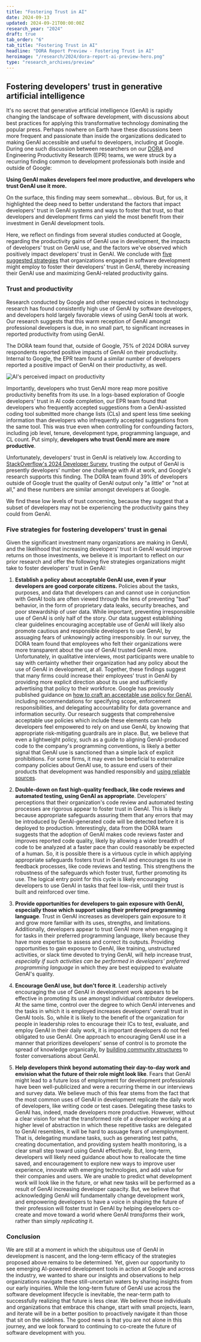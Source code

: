 ```yaml
---
title: "Fostering Trust in AI"
date: 2024-09-13
updated: 2024-09-21T00:00:00Z
research_year: "2024"
draft: true
tab_order: "6"
tab_title: "Fostering Trust in AI"
headline: "DORA Report Preview - Fostering Trust in AI"
heroimage: "/research/2024/dora-report-ai-preview-hero.png"
type: "research_archives/preview"
---
```


## Fostering developers' trust in generative artificial intelligence

It's no secret that generative artificial intelligence (GenAI) is rapidly changing the landscape of software development, with discussions about best practices for applying this transformative technology dominating the popular press. Perhaps nowhere on Earth have these discussions been more frequent and passionate than inside the organizations dedicated to making GenAI accessible and useful to developers, including at Google. During one such discussion between researchers on our [DORA](/research/team) and Engineering Productivity Research (EPR) teams, we were struck by a recurring finding common to development professionals both inside and outside of Google:

**Using GenAI makes developers feel more productive, and developers who trust GenAI use it more.**

On the surface, this finding may seem somewhat... obvious. But, for us, it highlighted the deep need to better understand the factors that impact developers' trust in GenAI systems and ways to foster that trust, so that developers and development firms can yield the most benefit from their investment in GenAI development tools.

Here, we reflect on findings from several studies conducted at Google, regarding the productivity gains of GenAI use in development, the impacts of developers' trust on GenAI use, and the factors we've observed which positively impact developers' trust in GenAI. We conclude with [five suggested strategies](/research/2024/trust-in-ai/#five-strategies-for-fostering-developers-trust-in-genai) that organizations engaged in software development might employ to foster their developers' trust in GenAI, thereby increasing their GenAI use and maximizing GenAI-related productivity gains.

### Trust and productivity

Research conducted by Google and other respected voices in technology research has found consistently high use of GenAI by software developers, and developers hold largely favorable views of using GenAI tools at work. Our research suggests that this warm reception of GenAI amongst professional developers is due, in no small part, to significant increases in reported productivity from using GenAI.

The DORA team found that, outside of Google, 75% of 2024 DORA survey respondents reported positive impacts of GenAI on their productivity. Internal to Google, the EPR team found a similar number of developers reported a positive impact of GenAI on their productivity, as well.

![AI's perceived impact on productivity](ai-productivity-attitudes.png "AI's perceived impact on productivity")

Importantly, developers who trust GenAI more reap more positive productivity benefits from its use. In a logs-based exploration of Google developers' trust in AI code completion, our EPR team found that developers who frequently accepted suggestions from a GenAI-assisted coding tool submitted more change lists (CLs) and spent less time seeking information than developers who infrequently accepted suggestions from the same tool. This was true even when controlling for confounding factors, including job level, tenure, development type, programming language, and CL count. Put simply, **developers who trust GenAI more are more productive**.

Unfortunately, developers' trust in GenAI is relatively low. According to [StackOverflow's 2024 Developer Survey](https://survey.stackoverflow.co/2024/ai#developer-tools), trusting the output of GenAI is presently developers' number one challenge with AI at work, and Google's research supports this finding. The DORA team found 39% of developers outside of Google trust the quality of GenAI output only "a little" or "not at all," and these numbers are similar amongst developers at Google.

We find these low levels of trust concerning, because they suggest that a subset of developers may not be experiencing the productivity gains they could from GenAI.

### Five strategies for fostering developers' trust in genai

Given the significant investment many organizations are making in GenAI, and the likelihood that increasing developers' trust in GenAI would improve returns on those investments, we believe it is important to reflect on our prior research and offer the following five strategies organizations might take to foster developers' trust in GenAI:

1. **Establish a policy about acceptable GenAI use, even if your developers are good corporate citizens.** Policies about the tasks, purposes, and data that developers can and cannot use in conjunction with GenAI tools are often viewed through the lens of preventing "bad" behavior, in the form of proprietary data leaks, security breaches, and poor stewardship of user data. While important, preventing irresponsible use of GenAI is only half of the story. Our data suggest establishing clear guidelines encouraging acceptable use of GenAI will likely also promote cautious and responsible developers to use GenAI, by assuaging fears of unknowingly acting irresponsibly. In our survey, the DORA team found that employees who felt their organizations were more transparent about the use of GenAI trusted GenAI more. Unfortunately, in qualitative interviews, most participants were unable to say with certainty whether their organization had any policy about the use of GenAI in development, at all. Together, these findings suggest that many firms could increase their employees' trust in GenAI by providing more explicit direction about its use and sufficiently advertising that policy to their workforce. Google has previously published guidance on [how to craft an acceptable use policy for GenAI](https://cloud.google.com/transform/how-to-craft-an-acceptable-use-policy-for-gen-ai-and-look-smart-doing-it), including recommendations for specifying scope, enforcement responsibilities, and delegating accountability for data governance and information security. Our research suggests that comprehensive acceptable use policies which include these elements can help developers feel empowered to rely on and use GenAI, by knowing that appropriate risk-mitigating guardrails are in place. But, we believe that even a lightweight policy, such as a guide to aligning GenAI-produced code to the company's programming conventions, is likely a better signal that GenAI use is sanctioned than a simple lack of explicit prohibitions. For some firms, it may even be beneficial to externalize company policies about GenAI use, to assure end users of their products that development was handled responsibly and [using reliable sources](https://cloud.google.com/gemini/docs/discover/works#how-when-gemini-cites-sources).

1. **Double-down on fast high-quality feedback, like code reviews and automated testing, using GenAI as appropriate**. Developers' perceptions that their organization's code review and automated testing processes are rigorous appear to foster trust in GenAI. This is likely because appropriate safeguards assuring them that any errors that may be introduced by GenAI-generated code will be detected before it is deployed to production. Interestingly, data from the DORA team suggests that the adoption of GenAI makes code reviews faster and improves reported code quality, likely by allowing a wider breadth of code to be analyzed at a faster pace than could reasonably be expected of a human. So, it is possible there is a virtuous cycle in which applying appropriate safeguards fosters trust in GenAI and encourages its use in feedback processes, like code reviews and testing. This strengthens the robustness of the safeguards which foster trust, further promoting its use. The logical entry point for this cycle is likely encouraging developers to use GenAI in tasks that feel low-risk, until their trust is built and reinforced over time.

1. **Provide opportunities for developers to gain exposure with GenAI, especially those which support using their preferred programming language**. Trust in GenAI increases as developers gain exposure to it and grow more familiar with its uses, strengths, and limitations. Additionally, developers appear to trust GenAI more when engaging it for tasks in their preferred programming language, likely because they have more expertise to assess and correct its outputs. Providing opportunities to gain exposure to GenAI, like training, unstructured activities, or slack time devoted to trying GenAI, will help increase trust, _especially if such activities can be performed in developers' preferred programming language_ in which they are best equipped to evaluate GenAI's quality.

1. **Encourage GenAI use, but don't force it**. Leadership actively encouraging the use of GenAI in development work appears to be effective in promoting its use amongst individual contributor developers. At the same time, control over the degree to which GenAI intervenes and the tasks in which it is employed increases developers' overall trust in GenAI tools. So, while it is likely to the benefit of the organization for people in leadership roles to encourage their ICs to test, evaluate, and employ GenAI in their daily work, it is important developers do not feel obligated to use GenAI. One approach to encouraging GenAI use in a manner that prioritizes developers' sense of control is to promote the spread of knowledge organically, by [building community structures](/guides/devops-culture-transform/#build-community-structures-to-spread-knowledge) to foster conversations about GenAI.

1. **Help developers think beyond automating their day-to-day work and envision what the future of their role might look like**. Fears that GenAI might lead to a future loss of employment for development professionals have been well-publicized and were a recurring theme in our interviews and survey data. We believe much of this fear stems from the fact that the most common uses of GenAI in development replicate the daily work of developers, like writing code or test cases. Delegating these tasks to GenAI has, indeed, made developers more productive. However, without a clear vision for what the transformed role of a developer working at a higher level of abstraction in which these repetitive tasks are delegated to GenAI resembles, it will be hard to assuage fears of unemployment. That is, delegating mundane tasks, such as generating test paths, creating documentation, and providing system health monitoring, is a clear small step toward using GenAI effectively. But, long-term, developers will likely need guidance about how to reallocate the time saved, and encouragement to explore new ways to improve user experience, innovate with emerging technologies, and add value for their companies and users. We are unable to predict what development work will look like in the future, or what new tasks will be performed as a result of GenAI increasing developer capacity. But, we believe that acknowledging GenAI will fundamentally change development work, and empowering developers to have a voice in shaping the future of their profession will foster trust in GenAI by helping developers co-create and move toward a world where GenAI _transforms_ their work, rather than simply _replicating_ it.

### Conclusion

We are still at a moment in which the ubiquitous use of GenAI in development is nascent, and the long-term efficacy of the strategies proposed above remains to be determined. Yet, given our opportunity to see emerging AI-powered development tools in action at Google and across the industry, we wanted to share our insights and observations to help organizations navigate these still-uncertain waters by sharing insights from our early inquiries. While the long-term future of GenAI use across the software development lifecycle is inevitable, the near-term path to successfully realizing that future is less clear.  We believe those individuals and organizations that embrace this change, start with small projects, learn, and iterate will be in a better position to proactively navigate it than those that sit on the sidelines.  The good news is that you are not alone in this journey, and we look forward to continuing to co-create the future of software development with you.